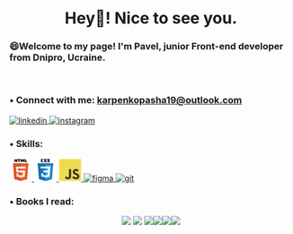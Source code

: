 <h1 align="center">Hey👋! Nice to see you.</h1>
<h3 align="left">😄Welcome to my page!
I'm Pavel, junior Front-end developer from Dnipro, Ucraine.</h3>
<br>
<!--
<p align="center">
  <img src="https://media.giphy.com/media/xT1R9DfG0oQ2Z1p2T2/giphy.gif" alt="GIF" width="100%">
</p>-->
<h3 align="left">• Connect with me: <a href="karpenkopasha19@outlook.com">karpenkopasha19@outlook.com</a></h3>
<p align="left">
  <a href="https://linkedin.com/in/pavlo-karpenko-258204277" target="blank"><img align="center" src="https://raw.githubusercontent.com/rahuldkjain/github-profile-readme-generator/master/src/images/icons/Social/linked-in-alt.svg" alt="linkedin" height="30" width="40" />
  </a>
  <a href="https://www.instagram.com/karpenko_p_" target="blank"><img align="center" src="https://raw.githubusercontent.com/rahuldkjain/github-profile-readme-generator/master/src/images/icons/Social/instagram.svg" alt="instagram" height="30" width="40" />
  </a>

<!--   <a href="https://discord.gg/karpasha" target="_blank"><img align="center" src="https://raw.githubusercontent.com/rahuldkjain/github-profile-readme-generator/master/src/images/icons/Social/discord.svg" alt="discord" height="30" width="40" /></a>
</p> -->

<h3 align="left">• Skills:</h3>
<a href="https://www.w3.org/html/" target="_blank" rel="noreferrer"> <img src="https://raw.githubusercontent.com/devicons/devicon/master/icons/html5/html5-original-wordmark.svg" alt="html5" width="40" height="40"/> </a> <a href="https://www.w3schools.com/css/" target="_blank" rel="noreferrer"> <img src="https://raw.githubusercontent.com/devicons/devicon/master/icons/css3/css3-original-wordmark.svg" alt="css3" width="40" height="40"/> </a> <a href="https://developer.mozilla.org/en-US/docs/Web/JavaScript" target="_blank" rel="noreferrer"> <img src="https://raw.githubusercontent.com/devicons/devicon/master/icons/javascript/javascript-original.svg" alt="javascript" width="40" height="40"/> </a> <a href="https://www.figma.com/" target="_blank" rel="noreferrer"> <img src="https://www.vectorlogo.zone/logos/figma/figma-icon.svg" alt="figma" width="40" height="40"/> </a> <a href="https://git-scm.com/" target="_blank" rel="noreferrer"> <img src="https://www.vectorlogo.zone/logos/git-scm/git-scm-icon.svg" alt="git" width="40" height="40"/> </a>

<h3>• Books I read:</h3>
<p align="center">
  <a href="https://coderbooks.ru/books/css/shpargalki-dlya-nachinayushego-verstalshika-html-css/"><img src="https://th.bing.com/th/id/OIP.fMZDLFV9VRaC1U8LABBLhQHaKd?pid=ImgDet&rs=1" width="140px"></a>
  <a href="https://coderbooks.ru/books/css/shpargalki-dlya-nachinayushego-verstalshika-html-css/"><img src="https://cdn1.ozone.ru/multimedia/c1200/1015094867.jpg" width="140px"></a>
  <a href="https://coderbooks.ru/books/css/shpargalki-dlya-nachinayushego-verstalshika-html-css/"><img src="https://cdn1.ozone.ru/multimedia/c750/1021900724.jpg" width="140px></a>
  <a href="https://coderbooks.ru/books/css/shpargalki-dlya-nachinayushego-verstalshika-html-css/"><img src="https://balka-book.com/files/2021/05_05/14_07/u_files_store_22_1074050.jpg" width="140px></a>
  <a href="https://coderbooks.ru/books/css/shpargalki-dlya-nachinayushego-verstalshika-html-css/"><img src="https://sbornik-knig.ru/uploads/posts/2022-06/1654176534_1654176549.jpg" width="140px></a>
  <a href="https://coderbooks.ru/books/css/shpargalki-dlya-nachinayushego-verstalshika-html-css/"><img src="https://www.ukazka.ru/img/g/uk625073.jpg" width="140px></a>
  <a href="https://coderbooks.ru/books/css/shpargalki-dlya-nachinayushego-verstalshika-html-css/"><img src="https://th.bing.com/th/id/OIP.k8dFXRZgzOXZU4NE6Pk9dAHaKe?pid=ImgDet&rs=1" width="140px></a>
</p>
                                                                                                    

<!--
**KarpenkoPavlo/KarpenkoPavlo** is a ✨ _special_ ✨ repository because its `README.md` (this file) appears on your GitHub profile.

Here are some ideas to get you started:

- 🔭 I’m currently working on ...
- 🌱 I’m currently learning ...
- 👯 I’m looking to collaborate on ...
- 🤔 I’m looking for help with ...
- 💬 Ask me about ...
- 📫 How to reach me: ...
- 😄 Pronouns: ...
- ⚡ Fun fact: ...
-->

